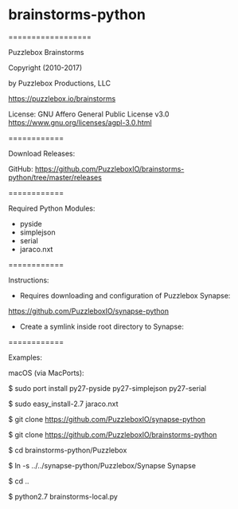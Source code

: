 # brainstorms-python
==================


Puzzlebox Brainstorms


Copyright (2010-2017)

by Puzzlebox Productions, LLC

https://puzzlebox.io/brainstorms


License: GNU Affero General Public License v3.0
https://www.gnu.org/licenses/agpl-3.0.html


============

Download Releases:

GitHub: https://github.com/PuzzleboxIO/brainstorms-python/tree/master/releases


============

Required Python Modules:
- pyside
- simplejson
- serial
- jaraco.nxt


============

Instructions:

- Requires downloading and configuration of Puzzlebox Synapse:

https://github.com/PuzzleboxIO/synapse-python

- Create a symlink inside root directory to Synapse:


============

Examples:

macOS (via MacPorts):

$ sudo port install py27-pyside py27-simplejson py27-serial

$ sudo easy_install-2.7 jaraco.nxt

$ git clone https://github.com/PuzzleboxIO/synapse-python

$ git clone https://github.com/PuzzleboxIO/brainstorms-python

$ cd brainstorms-python/Puzzlebox

$ ln -s ../../synapse-python/Puzzlebox/Synapse Synapse

$ cd ..

$ python2.7 brainstorms-local.py
